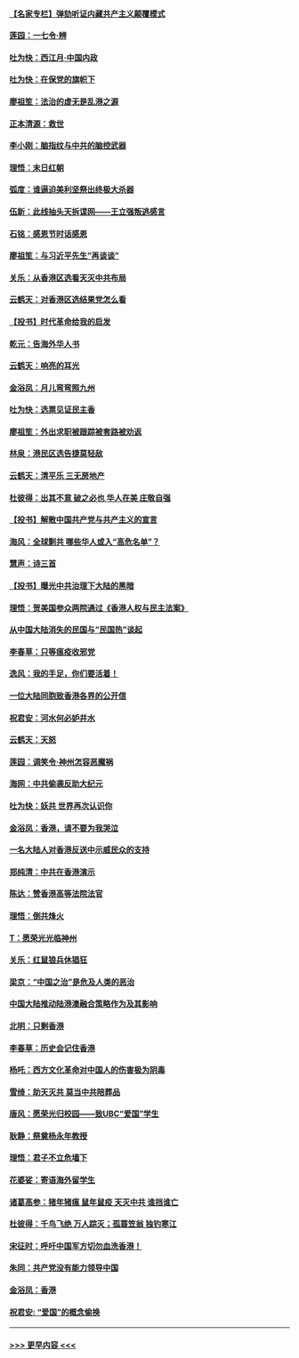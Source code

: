 #### [【名家专栏】弹劾听证内藏共产主义颠覆模式](../pages/nsc993/n11693563.md?t=12020533) 
#### [莲园：一七令‧辨](../pages/nsc993/n11692558.md?t=12020533) 
#### [吐为快：西江月·中国内政](../pages/nsc993/n11692071.md?t=12020533) 
#### [吐为快：在保党的旗帜下](../pages/nsc993/n11691188.md?t=12020533) 
#### [廖祖笙：法治的虚无是乱港之源](../pages/nsc993/n11690605.md?t=12020533) 
#### [正本清源：救世](../pages/nsc993/n11689134.md?t=12020533) 
#### [李小刚：脑指纹与中共的脑控武器](../pages/nsc993/n11688900.md?t=12020533) 
#### [理悟：末日红朝](../pages/nsc993/n11688829.md?t=12020533) 
#### [弧度：谁逼迫美利坚祭出终极大杀器](../pages/nsc993/n11688735.md?t=12020533) 
#### [伍新：此线抽头天拆谍网——王立强叛逃感言](../pages/nsc993/n11687981.md?t=12020533) 
#### [石铭：感恩节时话感恩](../pages/nsc993/n11687568.md?t=12020533) 
#### [廖祖笙：与习近平先生“再谈谈”](../pages/nsc993/n11687005.md?t=12020533) 
#### [关乐：从香港区选看天灭中共布局](../pages/nsc993/n11686647.md?t=12020533) 
#### [云鹤天：对香港区选结果党怎么看](../pages/nsc993/n11686216.md?t=12020533) 
#### [【投书】时代革命给我的启发](../pages/nsc993/n11684287.md?t=12020533) 
#### [乾元：告海外华人书](../pages/nsc993/n11684044.md?t=12020533) 
#### [云鹤天：响亮的耳光](../pages/nsc993/n11684254.md?t=12020533) 
#### [金浴凤：月儿弯弯照九州](../pages/nsc993/n11684231.md?t=12020533) 
#### [吐为快：选票见证民主香](../pages/nsc993/n11684206.md?t=12020533) 
#### [廖祖笙：外出求职被跟踪被套路被劝返](../pages/nsc993/n11683874.md?t=12020533) 
#### [林泉：港民区选告捷莫轻敌](../pages/nsc993/n11683930.md?t=12020533) 
#### [云鹤天：清平乐 三无房地产](../pages/nsc993/n11681521.md?t=12020533) 
#### [杜彼得：出其不意 破之必也 华人在美 庄敬自强](../pages/nsc993/n11679554.md?t=12020533) 
#### [【投书】解散中国共产党与共产主义的宣言](../pages/nsc993/n11679177.md?t=12020533) 
#### [海风：全球剿共 哪些华人或入“高危名单”？](../pages/nsc993/n11678617.md?t=12020533) 
#### [慧声：诗三首](../pages/nsc993/n11678848.md?t=12020533) 
#### [【投书】曝光中共治理下大陆的黑暗](../pages/nsc993/n11678674.md?t=12020533) 
#### [理悟：贺美国参众两院通过《香港人权与民主法案》](../pages/nsc993/n11678104.md?t=12020533) 
#### [从中国大陆消失的民国与“民国热”谈起](../pages/nsc993/n11678075.md?t=12020533) 
#### [李春草：只等瘟疫收邪党](../pages/nsc993/n11677308.md?t=12020533) 
#### [逸风：我的手足，你们要活着！](../pages/nsc993/n11676352.md?t=12020533) 
#### [一位大陆同胞致香港各界的公开信](../pages/nsc993/n11675761.md?t=12020533) 
#### [祝君安：河水何必妒井水](../pages/nsc993/n11675746.md?t=12020533) 
#### [云鹤天：天怒](../pages/nsc993/n11675718.md?t=12020533) 
#### [莲园：调笑令‧神州怎容恶魔祸](../pages/nsc993/n11675648.md?t=12020533) 
#### [海网：中共偷袭反助大纪元](../pages/nsc993/n11673515.md?t=12020533) 
#### [吐为快：妖共 世界再次认识你](../pages/nsc993/n11673506.md?t=12020533) 
#### [金浴凤：香港，请不要为我哭泣](../pages/nsc993/n11673248.md?t=12020533) 
#### [一名大陆人对香港反送中示威民众的支持](../pages/nsc993/n11672615.md?t=12020533) 
#### [郑纯清：中共在香港演示](../pages/nsc993/n11670539.md?t=12020533) 
#### [陈达：赞香港高等法院法官](../pages/nsc993/n11669542.md?t=12020533) 
#### [理悟：倒共烽火](../pages/nsc993/n11668844.md?t=12020533) 
#### [T：愿荣光光临神州](../pages/nsc993/n11668421.md?t=12020533) 
#### [关乐：红鼠狼兵休猖狂](../pages/nsc993/n11668378.md?t=12020533) 
#### [梁京：“中国之治”是危及人类的恶治](../pages/nsc993/n11668328.md?t=12020533) 
#### [中国大陆推动陆港澳融合策略作为及其影响](../pages/nsc993/n11668157.md?t=12020533) 
#### [北明：只剩香港](../pages/nsc993/n11668002.md?t=12020533) 
#### [李春草：历史会记住香港](../pages/nsc993/n11667927.md?t=12020533) 
#### [杨吒：西方文化革命对中国人的伤害极为阴毒](../pages/nsc993/n11664521.md?t=12020533) 
#### [雪绮：助天灭共 莫当中共陪葬品](../pages/nsc993/n11662650.md?t=12020533) 
#### [唐风：愿荣光归校园——致UBC“爱国”学生](../pages/nsc993/n11662194.md?t=12020533) 
#### [耿静：祭奠杨永年教授](../pages/nsc993/n11662514.md?t=12020533) 
#### [理悟：君子不立危墙下](../pages/nsc993/n11662172.md?t=12020533) 
#### [花婆娑：寄语海外留学生](../pages/nsc993/n11662121.md?t=12020533) 
#### [诸葛高参：猪年猪瘟 鼠年鼠疫 天灭中共 谁挡谁亡](../pages/nsc993/n11661980.md?t=12020533) 
#### [杜彼得：千鸟飞绝 万人踪灭；孤蓑笠翁 独钓寒江](../pages/nsc993/n11661170.md?t=12020533) 
#### [宋征时：呼吁中国军方切勿血洗香港！](../pages/nsc993/n11415318.md?t=12020533) 
#### [朱同：共产党没有能力领导中国](../pages/nsc993/n11660421.md?t=12020533) 
#### [金浴凤：香港](../pages/nsc993/n11660419.md?t=12020533) 
#### [祝君安: “爱国”的概念偷换](../pages/nsc993/n11659706.md?t=12020533) 

----
#### [ >>> 更早内容 <<< ](../indexes/nsc993-earlier.md)
